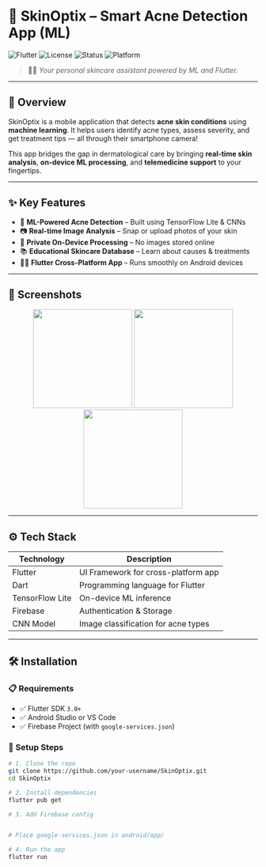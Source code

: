 # 🌿 SkinOptix – Smart Acne Detection App (ML)

![Flutter](https://img.shields.io/badge/Flutter-v3.0-blue?logo=flutter)
![License](https://img.shields.io/badge/License-MIT-green.svg)
![Status](https://img.shields.io/badge/Status-Active-yellow)
![Platform](https://img.shields.io/badge/Platform-Android-blue?logo=android)

> 👨‍⚕️ *Your personal skincare assistant powered by ML and Flutter.*

---

## 📱 Overview

SkinOptix is a mobile application that detects **acne skin conditions** using **machine learning**. It helps users identify acne types, assess severity, and get treatment tips — all through their smartphone camera!

This app bridges the gap in dermatological care by bringing **real-time skin analysis**, **on-device ML processing**, and **telemedicine support** to your fingertips.

---

## ✨ Key Features

- 🤖 **ML-Powered Acne Detection** – Built using TensorFlow Lite & CNNs  
- 📷 **Real-time Image Analysis** – Snap or upload photos of your skin  
- 🔐 **Private On-Device Processing** – No images stored online  
- 📚 **Educational Skincare Database** – Learn about causes & treatments  
- 🧑‍💻 **Flutter Cross-Platform App** – Runs smoothly on Android devices  


---

## 📸 Screenshots

<p align="center">
  <img src="screenshots/login.png" width="200"/>
  <img src="screenshots/scan.png" width="200"/>
  <img src="screenshots/result.png" width="200"/>
</p>

---

## ⚙️ Tech Stack

| Technology      | Description                          |
|------------------|--------------------------------------|
| Flutter          | UI Framework for cross-platform app  |
| Dart             | Programming language for Flutter     |
| TensorFlow Lite  | On-device ML inference               |
| Firebase         | Authentication & Storage             |
| CNN Model        | Image classification for acne types  |

---

## 🛠️ Installation

### 📋 Requirements

- ✅ Flutter SDK `3.0+`  
- ✅ Android Studio or VS Code  
- ✅ Firebase Project (with `google-services.json`)  

### 🚀 Setup Steps

```bash
# 1. Clone the repo
git clone https://github.com/your-username/SkinOptix.git
cd SkinOptix

# 2. Install dependencies
flutter pub get

# 3. Add Firebase config


# Place google-services.json in android/app/

# 4. Run the app
flutter run


